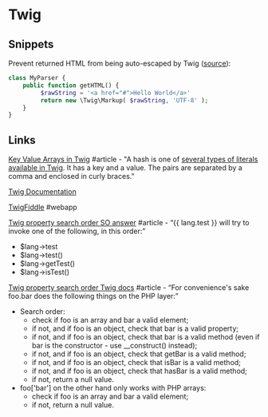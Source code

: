 # Twig



## Snippets

Prevent returned HTML from being auto-escaped by Twig \([source](https://stackoverflow.com/a/44736733/937377)\):

```php
class MyParser {
    public function getHTML() {
         $rawString = '<a href="#">Hello World</a>'
         return new \Twig\Markup( $rawString, 'UTF-8' );
    }
}
```

## Links

[Key Value Arrays in Twig](https://mijingo.com/blog/key-value-arrays-in-twig) \#article - "A hash is one of [several types of literals available in Twig](http://twig.sensiolabs.org/doc/templates.html#literals). It has a key and a value. The pairs are separated by a comma and enclosed in curly braces."

[Twig Documentation](https://twig.symfony.com/doc/2.x/)

[TwigFiddle](https://twigfiddle.com/) \#webapp

[Twig property search order SO answer](https://stackoverflow.com/a/14413657/937377) \#article - “{{ lang.test }} will try to invoke one of the following, in this order:”

* $lang-&gt;test
* $lang-&gt;test\(\)
* $lang-&gt;getTest\(\)
* $lang-&gt;isTest\(\)

[Twig property search order Twig docs](https://twig.symfony.com/doc/2.x/templates.html#variables) \#article - “For convenience's sake foo.bar does the following things on the PHP layer:”

* Search order:
  * check if foo is an array and bar a valid element;
  * if not, and if foo is an object, check that bar is a valid property;
  * if not, and if foo is an object, check that bar is a valid method \(even if bar is the constructor - use \_\_construct\(\) instead\);
  * if not, and if foo is an object, check that getBar is a valid method;
  * if not, and if foo is an object, check that isBar is a valid method;
  * if not, and if foo is an object, check that hasBar is a valid method;
  * if not, return a null value.
* foo\['bar'\] on the other hand only works with PHP arrays:
  * check if foo is an array and bar a valid element;
  * if not, return a null value.

